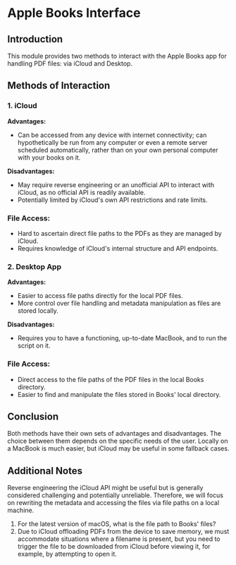 # Apple Books Interface

## Introduction

This module provides two methods to interact with the Apple Books app for handling PDF files: via iCloud and Desktop.

## Methods of Interaction

### 1. iCloud

**Advantages:**
- Can be accessed from any device with internet connectivity; can hypothetically be run from any computer or even a remote server scheduled automatically, rather than on your own personal computer with your books on it.

**Disadvantages:**
- May require reverse engineering or an unofficial API to interact with iCloud, as no official API is readily available.
- Potentially limited by iCloud's own API restrictions and rate limits.

### File Access:
- Hard to ascertain direct file paths to the PDFs as they are managed by iCloud.
- Requires knowledge of iCloud's internal structure and API endpoints.

### 2. Desktop App

**Advantages:**
- Easier to access file paths directly for the local PDF files.
- More control over file handling and metadata manipulation as files are stored locally.

**Disadvantages:**
- Requires you to have a functioning, up-to-date MacBook, and to run the script on it.

### File Access:
- Direct access to the file paths of the PDF files in the local Books directory.
- Easier to find and manipulate the files stored in Books' local directory.

## Conclusion

Both methods have their own sets of advantages and disadvantages. The choice between them depends on the specific needs of the user. Locally on a MacBook is much easier, but iCloud may be useful in some fallback cases.

## Additional Notes

Reverse engineering the iCloud API might be useful but is generally considered challenging and potentially unreliable. Therefore, we will focus on rewriting the metadata and accessing the files via file paths on a local machine.

1. For the latest version of macOS, what is the file path to Books\' files?
2. Due to iCloud offloading PDFs from the device to save memory, we must accommodate situations where a filename is present, but you need to trigger the file to be downloaded from iCloud before viewing it, for example, by attempting to open it.

